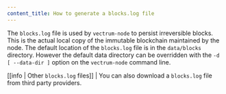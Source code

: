```yaml
---
content_title: How to generate a blocks.log file
---
```


The `blocks.log` file is used by `vectrum-node` to persist irreversible blocks. This is the actual local copy of the immutable blockchain maintained by the node. The default location of the `blocks.log` file is in the `data/blocks` directory. However the default data directory can be overridden with the `-d [ --data-dir ]` option on the `vectrum-node` command line.

[[info | Other `blocks.log` files]]
| You can also download a `blocks.log` file from third party providers.
